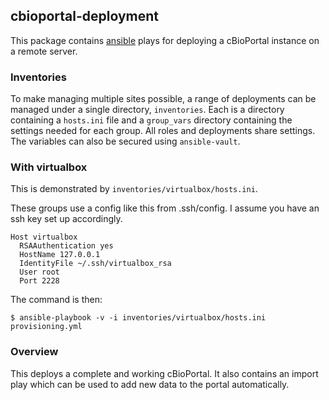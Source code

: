 ## cbioportal-deployment

This package contains [ansible](https://www.ansible.com/) plays for deploying a cBioPortal instance on a remote server.

### Inventories

To make managing multiple sites possible, a range of deployments can be managed
under a single directory, `inventories`. Each is a directory containing a `hosts.ini`
file and a `group_vars` directory containing the settings needed for each group.
All roles and deployments share settings. The variables can also be secured using
`ansible-vault`.

### With virtualbox

This is demonstrated by `inventories/virtualbox/hosts.ini`.

These groups use a config like this from .ssh/config. I assume you have an ssh
key set up accordingly.

    Host virtualbox
      RSAAuthentication yes
      HostName 127.0.0.1
      IdentityFile ~/.ssh/virtualbox_rsa
      User root
      Port 2228

The command is then:

    $ ansible-playbook -v -i inventories/virtualbox/hosts.ini provisioning.yml

### Overview

This deploys a complete and working cBioPortal. It also contains an import play which can be used
to add new data to the portal automatically.
